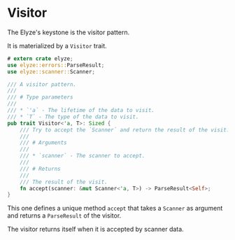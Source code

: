# Visitor

The Elyze's keystone is the visitor pattern.

It is materialized by a `Visitor` trait.

```rust
# extern crate elyze;
use elyze::errors::ParseResult;
use elyze::scanner::Scanner;

/// A visitor pattern.
///
/// # Type parameters
///
/// * `'a` - The lifetime of the data to visit.
/// * `T` - The type of the data to visit.
pub trait Visitor<'a, T>: Sized {
    /// Try to accept the `Scanner` and return the result of the visit.
    ///
    /// # Arguments
    ///
    /// * `scanner` - The scanner to accept.
    ///
    /// # Returns
    ///
    /// The result of the visit.
    fn accept(scanner: &mut Scanner<'a, T>) -> ParseResult<Self>;
}
```

This one defines a unique method `accept` that takes a `Scanner` as argument and returns a `ParseResult` of the visitor.

The visitor returns itself when it is accepted by scanner data.